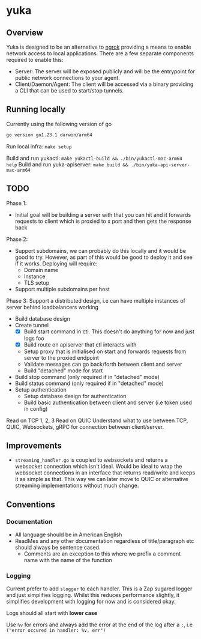 # yuka

## Overview

Yuka is designed to be an alternative to [ngrok](https://ngrok.com/) providing a means to enable network access to local applications. There are a few separate components required to enable this:

- Server: The server will be exposed publicly and will be the entrypoint for public network connections to your agent. 
- Client/Daemon/Agent: The client will be accessed via a binary providing a CLI that can be used to start/stop tunnels. 


## Running locally

Currently using the following version of go

```bash
go version go1.23.1 darwin/arm64
```

Run local infra: `make setup`


Build and run yukactl: `make yukactl-build && ./bin/yukactl-mac-arm64 help`
Build and run yuka-apiserver: `make build && ./bin/yuka-api-server-mac-arm64`


## TODO


Phase 1:
- Initial goal will be building a server with that you can hit and it forwards requests to client which is proxied to x port and then gets the response back

Phase 2:
- Support subdomains, we can probably do this locally and it would be good to try. However, as part of this would be good to deploy it and see if it works. Deploying will require:
  - Domain name
  - Instance
  - TLS setup
- Support multiple subdomains per host

Phase 3: Support a distributed design, i.e can have multiple instances of server behind loadbalancers working 

- Build database design
- Create tunnel
    - [x] Build start command in ctl. This doesn't do anything for now and just logs foo
    - [x] Build route on apiserver that ctl interacts with
    - Setup proxy that is initialised on start and forwards requests from server to the proxied endpoint
    - Validate messages can go back/forth between client and server
    - Build "detached" mode for start
- Build stop command (only required if in "detached" mode)
- Build status command (only required if in "detached" mode)
- Setup authentication
  -  Setup database design for authentication
  -  Build basic authentication between client and server (i.e token used in config)


Read on TCP 1, 2, 3
Read on QUIC
Understand what to use between TCP, QUIC, Websockets, gRPC for connection between client/server.


## Improvements

- `streaming_handler.go` is coupled to websockets and returns a websocket connection which isn't ideal. Would be ideal to wrap the websocket connections in an interface that returns read/write and keeps it as simple as that. This way we can later move to QUIC or alternative streaming implementations without much change.


## Conventions

### Documentation

- All language should be in American English
- ReadMes and any other documentation regardless of title/paragraph etc should always be sentence cased.
  - Comments are an exception to this where we prefix a comment name with the name of the function

### Logging

Current prefer to add `slogger` to each handler. This is a Zap sugared logger and just simplifies logging. Whilst this reduces performance slightly, it simplifies development with logging for now and is considered okay. 

Logs should all start with **lower case**

Use `%v` for errors and always add the error at the end of the log after a `:`, i.e `("error occured in handler: %v, err")`



